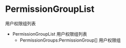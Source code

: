 # PermissionGroupList

用户权限组列表

- PermissionGroupList 用户权限组列表
  - PermissionGroups:PermissionGroup[] 用户权限组